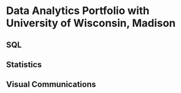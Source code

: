 # Data Analytics Portfolio with University of Wisconsin, Madison
## SQL
## Statistics
## Visual Communications
